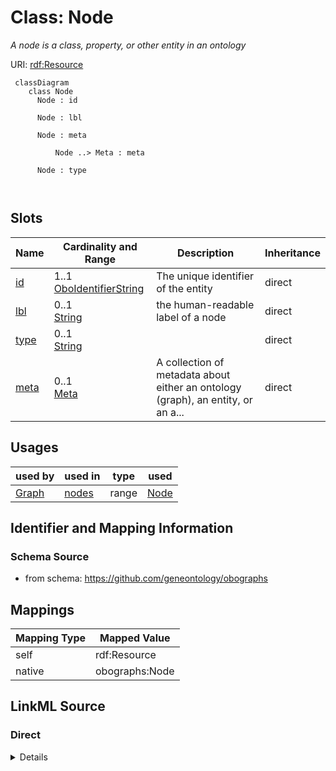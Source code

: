 # Class: Node
_A node is a class, property, or other entity in an ontology_




URI: [rdf:Resource](http://www.w3.org/1999/02/22-rdf-syntax-ns#Resource)



```{mermaid}
 classDiagram
    class Node
      Node : id
        
      Node : lbl
        
      Node : meta
        
          Node ..> Meta : meta
        
      Node : type
        
      
```




<!-- no inheritance hierarchy -->


## Slots

| Name | Cardinality and Range | Description | Inheritance |
| ---  | --- | --- | --- |
| [id](id.md) | 1..1 <br/> [OboIdentifierString](OboIdentifierString.md) | The unique identifier of the entity | direct |
| [lbl](lbl.md) | 0..1 <br/> [String](String.md) | the human-readable label of a node | direct |
| [type](type.md) | 0..1 <br/> [String](String.md) |  | direct |
| [meta](meta.md) | 0..1 <br/> [Meta](Meta.md) | A collection of metadata about either an ontology (graph), an entity, or an a... | direct |





## Usages

| used by | used in | type | used |
| ---  | --- | --- | --- |
| [Graph](Graph.md) | [nodes](nodes.md) | range | [Node](Node.md) |






## Identifier and Mapping Information







### Schema Source


* from schema: https://github.com/geneontology/obographs





## Mappings

| Mapping Type | Mapped Value |
| ---  | ---  |
| self | rdf:Resource |
| native | obographs:Node |





## LinkML Source

<!-- TODO: investigate https://stackoverflow.com/questions/37606292/how-to-create-tabbed-code-blocks-in-mkdocs-or-sphinx -->

### Direct

<details>
```yaml
name: Node
description: A node is a class, property, or other entity in an ontology
from_schema: https://github.com/geneontology/obographs
rank: 1000
slots:
- id
- lbl
- type
- meta
class_uri: rdf:Resource

```
</details>

### Induced

<details>
```yaml
name: Node
description: A node is a class, property, or other entity in an ontology
from_schema: https://github.com/geneontology/obographs
rank: 1000
attributes:
  id:
    name: id
    description: The unique identifier of the entity
    from_schema: https://github.com/geneontology/obographs
    see_also:
    - https://owlcollab.github.io/oboformat/doc/obo-syntax.html#2.5
    rank: 1000
    identifier: true
    alias: id
    owner: Node
    domain_of:
    - Graph
    - Node
    - SubsetDefinition
    - SynonymTypeDefinition
    range: OboIdentifierString
    required: true
  lbl:
    name: lbl
    description: the human-readable label of a node
    comments:
    - the name "lbl" exists for legacy purposes, this should be considered identical
      to label in rdfs
    from_schema: https://github.com/geneontology/obographs
    aliases:
    - label
    - name
    rank: 1000
    slot_uri: rdfs:label
    alias: lbl
    owner: Node
    domain_of:
    - Graph
    - Node
    - SubsetDefinition
    - SynonymTypeDefinition
    range: string
  type:
    name: type
    from_schema: https://github.com/geneontology/obographs
    rank: 1000
    alias: type
    owner: Node
    domain_of:
    - Node
    range: string
  meta:
    name: meta
    description: A collection of metadata about either an ontology (graph), an entity,
      or an axiom
    from_schema: https://github.com/geneontology/obographs
    aliases:
    - annotations
    rank: 1000
    alias: meta
    owner: Node
    domain_of:
    - GraphDocument
    - Graph
    - Node
    - Edge
    - PropertyValue
    - Axiom
    range: Meta
class_uri: rdf:Resource

```
</details>